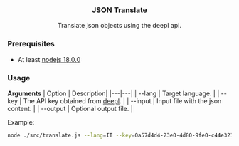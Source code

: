 <div align="center">
  <h3 align="center">JSON Translate</h3>
  <p>Translate json objects using the deepl api.</p>
</div>


### Prerequisites
- At least [nodejs 18.0.0](https://nodejs.org/en/download/)


### Usage

**Arguments**
| Option | Description|
|---|---|
| --lang | Target language. |
| --key | The API key obtained from [deepl](https://www.deepl.com/account/summary). |
| --input | Input file with the json content. |
| --output | Optional output file. |

Example:

```bash
node ./src/translate.js --lang=IT --key=0a57d4d4-23e0-4d80-9fe0-c44e32160f92:fx --input=./input.json --output=./output-it.json
```
